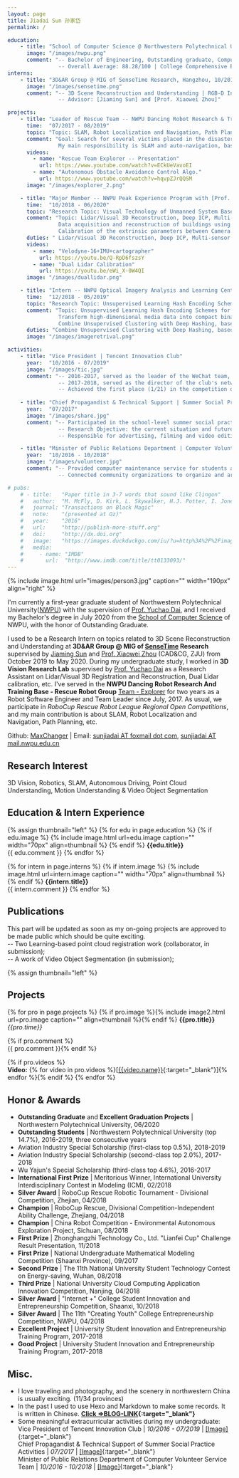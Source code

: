 ```yaml
---
layout: page
title: Jiadai Sun 孙家岱
permalink: /

education:
    - title: "School of Computer Science @ Northwestern Polytechnical University, China, 09/2016 - 06/2020"
      image: "/images/nwpu.png"
      comment: "-- Bachelor of Engineering, Outstanding graduate, Computer Science and Technology | Advisor: [Prof. Yuchao Dai]<br/>
                -- Overall Average: 88.28/100 | College Comprehensive Evaluation Ranking: 1/248"
interns:
    - title: "3D&AR Group @ MIG of SenseTime Research, Hangzhou, 10/2019 - 05/2020"
      image: "/images/sensetime.png"
      comment: "-- 3D Scene Reconstruction and Understanding | RGB-D Indoor Scene and Object Reconstruction<br/>
                -- Advisor: [Jiaming Sun] and [Prof. Xiaowei Zhou]"

projects:
    - title: "Leader of Rescue Team -- NWPU Dancing Robot Research & Training Base"
      time:  "07/2017 - 08/2019"
      topic: "Topic: SLAM, Robot Localization and Navigation, Path Planning"
      comment: "Goal: Search for several victims placed in the disaster scene simulation site, find and mark them.<br/>
                My main responsibility is SLAM and auto-navigation, based on Cartographer and Hector SLAM algorithms, combining them with our robots. Thanks to the cooperation of teammates."
      videos:
        - name: "Rescue Team Explorer -- Presentation"
          url: https://www.youtube.com/watch?v=ECkUeVavoEI
        - name: "Autonomous Obstacle Avoidance Control Algo."
          url: https://www.youtube.com/watch?v=hqvpZJrQQSM
      image: "/images/explorer_2.png"

    - title: "Major Member -- NWPU Peak Experience Program with [Prof. Yuchao Dai]"
      time:  "10/2018 - 06/2020"
      topic: "Research Topic: Visual Technology of Unmanned System Based on Deep Learning"
      comment: "Topic: Lidar/Visual 3D Reconstruction, Deep ICP, Multi-sensor calibration, Visual SLAM etc.  
                Data acquisition and reconstruction of buildings using 3D Lidar with Cartographer. 
                Calibration of the extrinsic parameters between Camera and Lidar has been achieved."
      duties: " Lidar/Visual 3D Reconstruction, Deep ICP, Multi-sensor calibration, Visual SLAM"
      videos:
        - name: "Velodyne-16+IMU+cartographer"
          url: https://youtu.be/Q-RpD6fszsY
        - name: "Dual Lidar Calibration"
          url: https://youtu.be/eWi_X-0W4QI
      image: "/images/duallidar.png"

    - title: "Intern -- NWPU Optical Imagery Analysis and Learning Center (OPTIMAL)"
      time:  "12/2018 - 05/2019"
      topic: "Research Topic: Unsupervised Learning Hash Encoding Schemes for Efficient Image Retrieval"
      comment: "Topic: Unsupervised Learning Hash Encoding Schemes for Efficient Image Retrieval. <br/>
                Transform high-dimensional media data into compact binary codes and generate similar binary codes for similar data items, under the supervision of [Dr. Zhanxuan Hu].
                Combine Unsupervised Clustering with Deep Hashing, based on Pytorch, and made a demo using Flask."
      duties: "Combine Unsupervised Clustering with Deep Hashing, based on Pytorch, and made a demo using Flask."
      image: "/images/imageretrival.png"

activities:
    - title: "Vice President | Tencent Innovation Club"
      year:  "10/2016 - 07/2019"
      image: "/images/tic.jpg"
      comment: "-- 2016-2017, served as the leader of the WeChat team, and was awarded the best team of the year <br/>
                -- 2017-2018, served as the director of the club's network advertising department, was awarded the outstanding member of the annual Tencent Innovation Club <br/>
                -- Achieved the first place (1/21) in the competition of college clubs affiliated to Tencent Inc in 2017<br/>"
                
    - title: "Chief Propagandist & Technical Support | Summer Social Practice Activities"
      year:  "07/2017"
      image: "/images/share.jpg"
      comment: "-- Participated in the school-level summer social practice activities <br/> 
                -- Research Objective: the current situation and future prospects of Guangzhou's shared economy<br/> 
                -- Responsible for advertising, filming and video editing<br/>"

    - title: "Minister of Public Relations Department | Computer Volunteer Service Team"
      year:  "10/2016 - 10/2018"
      image: "/images/volunteer.jpg"
      comment: "-- Provided computer maintenance service for students and teachers for free <br/> 
                -- Connected community organizations to organize and arrange free computer maintenance activities"

# pubs:
    # - title:   "Paper title in 3-7 words that sound like Clingon"
    #   author:  "M. McFly, D. Kirk, L. Skywalker, H.J. Potter, I. Jones, H. Houdini"
    #   journal: "Transactions on Black Magic"
    #   note:    "(presented at Oz)"
    #   year:    "2016"
    #   url:     "http://publish-more-stuff.org"
    #   doi:     "http://dx.doi.org"
    #   image:   "https://images.duckduckgo.com/iu/?u=http%3A%2F%2Fimages.moviepostershop.com%2Fthe-matrix-movie-poster-1999-1020518087.jpg&f=1"
    #   media:
    #     - name: "IMDB"
    #       url:  "http://www.imdb.com/title/tt0133093/"
---
```


<!-- About me -->
{% include image.html url="images/person3.jpg" caption="" width="190px" align="right" %}

I'm currently a first-year graduate student of Northwestern Polytechnical University([NWPU]) with the supervision of [Prof. Yuchao Dai], and I received my Bachelor's degree in July 2020 from the [School of Computer Science] of NWPU, with the honor of Outstanding Graduate.

I used to be a Research Intern on topics related to 3D Scene Reconstruction and Understanding at **3D&AR Group @ MIG of [SenseTime] Research** supervised by [Jiaming Sun] and [Prof. Xiaowei Zhou] (CAD&CG, ZJU) from October 2019 to May 2020.
During my undergraduate study, I worked in **3D Vision Research Lab** supervised by [Prof. Yuchao Dai] as a Research Assistant on Lidar/Visual 3D Registration and Reconstruction, Dual Lidar calibration, etc.
I've served in the **NWPU Dancing Robot Research And Training Base - Rescue Robot Group** [Team - Explorer] for two years as a Robot Software Engineer and Team Leader since July, 2017. 
As usual, we participate in *RoboCup Rescue Robot League Regional Open Competitions*, and my main contribution is about SLAM, Robot Localization and Navigation, Path Planning, etc.

Github: [MaxChanger] \| Email: [sunjiadai AT foxmail dot com], [sunjiadai AT mail.nwpu.edu.cn]


## Research Interest
3D Vision, Robotics, SLAM, Autonomous Driving, Point Cloud Understanding, Motion Understanding & Video Object Segmentation
<!-- 3D Visual Perception, 3D Vision, Robotics, SLAM, Deep Learning, Autonomous Driving <br />
Point Cloud Registration and Understanding <br />
Point Cloud Scene Flow <br />
Motion Understanding & Video Object Segmentation -->


## Education & Intern Experience

{% assign thumbnail="left" %}
{% for edu in page.education %}
{% if edu.image %}
{% include image.html url=edu.image caption="" width="70px" align=thumbnail %}
{% endif %}
**{{edu.title}}** <br/>
{{ edu.comment }}
{% endfor %}

{% for intern in page.interns %}
{% if intern.image %}
{% include image.html url=intern.image caption="" width="70px" align=thumbnail %}
{% endif %}
**{{intern.title}}** <br/>
{{ intern.comment }}
{% endfor %}<br/>


## Publications
<!-- Will upload soon... -->
This part will be updated as soon as my on-going projects are approved to be made public which should be quite exciting.<br/>
-- Two Learning-based point cloud registration work (collaborator, in submission); <br/>
-- A work of Video Object Segmentation (in submission);

{% assign thumbnail="left" %}
<!-- {% for pub in page.pubs %}
{% if pub.image %}
{% include image.html url=pub.image caption="" height="100px" align=thumbnail %}
{% endif %}
[**{{pub.title}}**]({% if pub.internal %}{{pub.url | prepend: site.baseurl}}{% else %}{{pub.url}}{% endif %})<br />
{{pub.author}}<br />
*{{pub.journal}}*
{% if pub.note %} *({{pub.note}})*
{% endif %} *{{pub.year}}* {% if pub.doi %}[[doi]({{pub.doi}})]{% endif %}
{% if pub.media %}<br />Media: {% for article in pub.media %}[[{{article.name}}]({{article.url}})]{% endfor %}{% endif %}
{% endfor %} -->


## Projects
{% for pro in page.projects %}
{% if pro.image %}{% include image2.html url=pro.image caption="" align=thumbnail %}{% endif %}
**{{pro.title}}**  *{{pro.time}}* 
<!-- {% if pro.topic %}<br/>**{{pro.topic}}**{% endif %} -->
{% if pro.comment %}<br/>{{ pro.comment }}{% endif %}
<!-- {% if pro.duties %}<br/>{{ pro.duties }}{% endif %} -->
{% if pro.videos %}<br/>**Video:** {% for video in pro.videos %}[[{{video.name}}]({{video.url}}){:target="_blank"}]{% endfor %}{% endif %}
{% endfor %}


## Honor & Awards
- **Outstanding Graduate** and **Excellent Graduation Projects** \| Northwestern Polytechnical University, 06/2020
- **Outstanding Students** \| Northwestern Polytechnical University (top 14.7%), 2016-2019, three consecutive years
- Aviation Industry Special Scholarship (first-class  top 0.5%), 2018-2019
- Aviation Industry Special Scholarship (second-class top 2.0%), 2017-2018
- Wu Yajun's Special Scholarship (third-class top 4.6%), 2016-2017
- **International First Prize** \| Meritorious Winner, International University Interdisciplinary Contest in Modeling (ICM), 02/2018
- **Silver Award** \| RoboCup Rescue Robotic Tournament - Divisional Competition, Zhejian, 04/2018
- **Champion** \| RoboCup Rescue, Divisional Competition-Independent Ability Challenge, Zhejiang, 04/2018
- **Champion** \| China Robot Competition - Environmental Autonomous Exploration Project, Sichuan, 08/2018
- **First Prize** \| Zhonghangzhi Technology Co., Ltd. "Lianfei Cup" Challenge Result Presentation, 11/2018
- **First Prize** \| National Undergraduate Mathematical Modeling Competition (Shaanxi Province), 09/2017
- **Second Prize** \| The 11th National University Student Technology Contest on Energy-saving, Wuhan, 08/2018
- **Third   Prize** \| National University Cloud Computing Application Innovation Competition, Nanjing, 04/2018
- **Silver Award** \| "Internet +" College Student Innovation and Entrepreneurship Competition, Shaanxi, 10/2018
- **Silver Award** \| The 11th "Creating Youth" College Entrepreneurship Competition, NWPU, 04/2018
- **Excellent Project** \| University Student Innovation and Entrepreneurship Training Program, 2017-2018
- **Good Project** \| University Student Innovation and Entrepreneurship Training Program, 2017-2018

## Misc.
- I love traveling and photography, and the scenery in northwestern China is usually exciting. (11/34 provinces)<br/>
- In the past I used to use Hexo and Markdown to make some records. It is written in Chinese. **[Click &rArr;BLOG-LINK](https://sunjiadai.xyz/blog){:target="_blank"}** <br/>
- Some meaningful extracurricular activities during my undergraduate: <br/>
Vice President of Tencent Innovation Club \| *10/2016 - 07/2019* \| [[Image]](/images/tic.jpg){:target="_blank"} <br/>
Chief Propagandist & Technical Support of Summer Social Practice Activities \| *07/2017* \| [[Image]](/images/share.jpg){:target="_blank"} <br/>
Minister of Public Relations Department of Computer Volunteer Service Team \| *10/2016 - 10/2018* \| [[Image]](/images/volunteer.jpg){:target="_blank"} <br/>


<!--H yperlinks -->
[Prof. Xiaowei Zhou]: http://xzhou.me/
[Prof. Yuchao Dai]: https://scholar.google.com/citations?user=fddAbqsAAAAJ&hl=en
[Jiaming Sun]: https://jiamingsun.ml/
[MaxChanger]: https://github.com/MaxChanger
[sunjiadai AT foxmail dot com]: mailto:sunjiadai@foxmail.com
[sunjiadai AT mail.nwpu.edu.cn]: mailto:sunjiadai@mail.nwpu.edu.cn
[Team - Explorer]: https://github.com/team-explorer-rescue-robot/
[School of Computer Science]: https://jsj.nwpu.edu.cn/en/Home.htm
[NWPU]: https://en.nwpu.edu.cn/
[SenseTime]: https://www.sensetime.com/en
[Dr. Zhanxuan Hu]: https://scholar.google.com/citations?user=5z09EL0AAAAJ